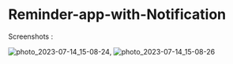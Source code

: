 # Reminder-app-with-Notification

Screenshots :

![photo_2023-07-14_15-08-24](https://github.com/Nabijonov-Otabek-19/Todo-app-Compose/assets/81671570/eecb8f1c-194d-4833-813c-de72e9968c46), 
![photo_2023-07-14_15-08-26](https://github.com/Nabijonov-Otabek-19/Todo-app-Compose/assets/81671570/fc52de40-9814-4dc2-8dd1-714b58c0a9bc)
